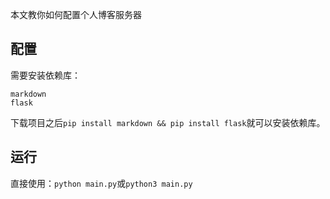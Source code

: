 本文教你如何配置个人博客服务器

<!-- more -->

## 配置
需要安装依赖库：
```
markdown
flask
```

下载项目之后`pip install markdown && pip install flask`就可以安装依赖库。

## 运行

直接使用：`python main.py`或`python3 main.py`